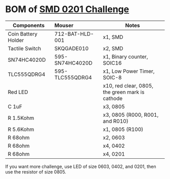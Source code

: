 # BOM of [SMD 0201 Challenge](https://nwmaker.com/smd0201) 
 
| Components | Mouser | Notes |
| ---------- |:------ | ----- |
| Coin Battery Holder | 712-BAT-HLD-001 | x1, SMD |
| Tactile Switch | SKQGADE010 | x2, SMD |
| SN74HC4020D | 595-SN74HC4020D | x1, Binary counter, SOIC16 |
| TLC555QDRG4 | 595-TLC555QDRG4 | x1, Low Power Timer, SOIC-8 |
| Red LED | | x10, red clear, 0805, the green mark is cathode |
| C 1uF | | x3, 0805 |
| R 1.5Kohm | | x3, 0805 (R000, R001, and R010) |
| R 5.6Kohm | | x1, 0805 (R100)|
| R 68ohm | | x2, 0603 |
| R 68ohm | | x4, 0402 |
| R 68ohm | | x4, 0201 |

If you want more challenge, use LED of size 0603, 0402, and 0201, then use the resistor of size 0805.
